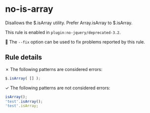 # no-is-array

Disallows the $.isArray utility. Prefer Array.isArray to $.isArray.

This rule is enabled in `plugin:no-jquery/deprecated-3.2`.

🔧 The `--fix` option can be used to fix problems reported by this rule.

## Rule details

✗ The following patterns are considered errors:
```js
$.isArray( [] );
```

✓ The following patterns are not considered errors:
```js
isArray();
'test'.isArray();
'test'.isArray;
```
